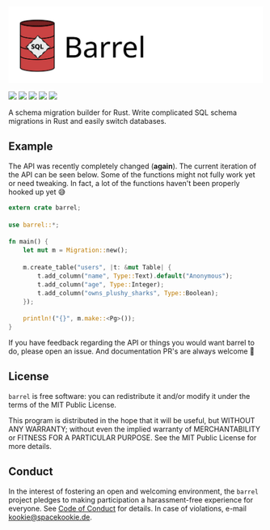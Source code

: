 ![](assets/logo_wide.svg)

[![](https://travis-ci.org/spacekookie/barrel.svg?branch=master)](https://travis-ci.org/spacekookie/barrel)
[![](https://coveralls.io/repos/github/spacekookie/barrel/badge.svg?branch=master)](https://coveralls.io/github/spacekookie/barrel?branch=master)
[![](https://img.shields.io/crates/v/barrel.svg)](https://crates.io/crates/barrel)
[![](https://img.shields.io/crates/d/barrel.svg)](https://crates.io/crates/barrel)
[![](https://docs.rs/barrel/badge.svg)](https://docs.rs/barrel/)


A schema migration builder for Rust. Write complicated SQL schema migrations in Rust and easily switch databases.

## Example

The API was recently completely changed (**again**). The current iteration of the API can be seen below. Some of the functions might not fully work yet or need tweaking. In fact, a lot of the functions haven't been properly hooked up yet 😅

```rust
extern crate barrel;

use barrel::*;

fn main() {
    let mut m = Migration::new();

    m.create_table("users", |t: &mut Table| {
        t.add_column("name", Type::Text).default("Anonymous");
        t.add_column("age", Type::Integer);
        t.add_column("owns_plushy_sharks", Type::Boolean);
    });

    println!("{}", m.make::<Pg>());
}
```

If you have feedback regarding the API or things you would want barrel to do, please open an issue. And documentation PR's are always welcome 💚


## License

`barrel` is free software: you can redistribute it and/or modify it under the terms of the MIT Public License.

This program is distributed in the hope that it will be useful, but WITHOUT ANY WARRANTY; without even the implied warranty of MERCHANTABILITY or FITNESS FOR A PARTICULAR PURPOSE. See the MIT Public License for more details.


## Conduct

In the interest of fostering an open and welcoming environment, the `barrel` project pledges to making participation a harassment-free experience for everyone. See [Code of Conduct](code_of_conduct.md) for details. In case of violations, e-mail [kookie@spacekookie.de](mailto:kookie@spacekookie.de).
